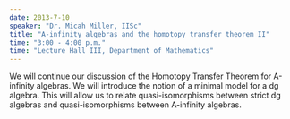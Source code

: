 ```yaml
---
date: 2013-7-10
speaker: "Dr. Micah Miller, IISc"
title: "A-infinity algebras and the homotopy transfer theorem II"
time: "3:00 - 4:00 p.m." 
time: "Lecture Hall III, Department of Mathematics"
---
```

We will continue our discussion of the Homotopy Transfer Theorem
for A-infinity algebras.  We will introduce the notion of a minimal model
for a dg algebra.  This will allow us to relate quasi-isomorphisms between
strict dg algebras and quasi-isomorphisms between A-infinity algebras.
